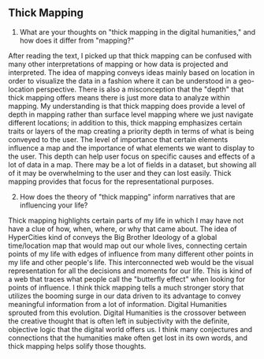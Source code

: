 ## Thick Mapping

1. What are your thoughts on "thick mapping in the digital humanities," and how does it differ from "mapping?"

After reading the text, I picked up that thick mapping can be confused with many other interpretations of mapping or how data is projected and interpreted. The idea of mapping conveys ideas mainly based on location in order to visualize the data in a fashion where it can be understood in a geo-location perspective. There is also a misconception that the "depth" that thick mapping offers means there is just more data to analyze within mapping. My understanding is that thick mapping does provide a level of depth in mapping rather than surface level mapping where we just navigate different locations; in addition to this, thick mapping emphasizes certain traits or layers of the map creating a priority depth in terms of what is being conveyed to the user. The level of importance that certain elements influence a map and the importance of what elements we want to display to the user. This depth can help user focus on specific causes and effects of a lot of data in a map. There may be a lot of fields in a dataset, but showing all of it may be overwhelming to the user and they can lost easily. Thick mapping provides that focus for the representational purposes. 


2. How does the theory of "thick mapping" inform narratives that are influencing your life?

Thick mapping highlights certain parts of my life in which I may have not have a clue of how, when, where, or why that came about. The idea of HyperCities kind of conveys the Big Brother Ideology of a global time/location map that would map out our whole lives, connecting certain points of my life with edges of influence from many different other points in my life and other people's life. This interconnected web would be the visual representation for all the decisions and moments for our life. This is kind of a web that traces what people call the "butterfly effect" when looking for points of influence.
I think thick mapping tells a much stronger story that utilizes the booming surge in our data driven to its advantage to convey meaningful information from a lot of information. Digital Humanities sprouted from this evolution. Digital Humanities is the crossover between the creative thought that is often left in subjectivity with the definite, objective logic that the digital world offers us. I think many conjectures and connections that the humanities make often get lost in its own words, and thick mapping helps solify those thoughts.
